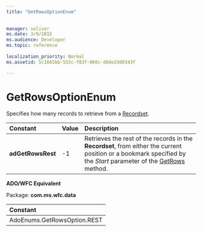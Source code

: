 ```yaml
---
title: "GetRowsOptionEnum"
 
 
manager: soliver
ms.date: 3/9/2015
ms.audience: Developer
ms.topic: reference
  
localization_priority: Normal
ms.assetid: 5c1665bb-555c-f83f-066c-d6de2dd0343f

---
```


# GetRowsOptionEnum

Specifies how many records to retrieve from a [Recordset](recordset-object-ado.md).
  
|**Constant**|**Value**|**Description**|
|:-----|:-----|:-----|
|**adGetRowsRest** <br/> |-1  <br/> |Retrieves the rest of the records in the **Recordset**, from either the current position or a bookmark specified by the  *Start*  parameter of the [GetRows](getrows-method-ado.md) method.  <br/> |
   
 **ADO/WFC Equivalent**
  
Package: **com.ms.wfc.data**
  
|**Constant**|
|:-----|
|AdoEnums.GetRowsOption.REST |
   

